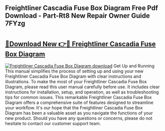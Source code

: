 ## Freightliner Cascadia Fuse Box Diagram Free Pdf Download - Part-Rt8 New Repair Owner Guide 7FYzg

# <h2><a href="http://dfu6xa.blite.top/?on=Freightliner+Cascadia+Fuse+Box+Diagram">🔗Download New 👉🔴 Freightliner Cascadia Fuse Box Diagram</a></h2>

[![Freightliner Cascadia Fuse Box Diagram download](https://i.imgur.com/lujVjoI.png)](http://dfu6xa.blite.top/?on=Freightliner+Cascadia+Fuse+Box+Diagram)
Get Up and Running This manual simplifies the process of setting up and using your new Freightliner Cascadia Fuse Box Diagram with clear instructions and illustrations. To make the most of your Freightliner Cascadia Fuse Box Diagram, please read this user manual carefully before use. It includes clear instructions for installation, setup, and operation, as well as troubleshooting tips for common issues. This remarkable Freightliner Cascadia Fuse Box Diagram offers a comprehensive suite of features designed to streamline your workflow. It's our hope that the Freightliner Cascadia Fuse Box Diagram has been a valuable asset as you navigate the functions of your new product. Should you have any questions or concerns, please do not hesitate to contact our customer support team.
